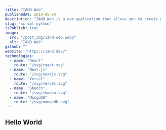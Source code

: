 ```yaml
---
title: "IAND Web"
publishedAt: 2019-05-24
description: "IAND Web is a web application that allows you to create and manage your own chatbot. It is a tool that allows you to create your own chatbot without the need for programming knowledge."
slug: "script-python"
isPublish: true
image: 
  src: "/post_img/iand-web.webp"
  alt: "IAND Web"
github: ""
website: "https://iand.dev/"
technologies:
  - name: "React"
    route: "/svg/react.svg"
  - name: "Next.js"
    route: "/svg/nextjs.svg"
  - name: "Vercel"
    route: "/svg/vercel.svg"
  - name: "Shadcn"
    route: "/svg/shadcn.svg"
  - name: "MongoDB"
    route: "/svg/mongodb.svg"
---
```


## Hello World
